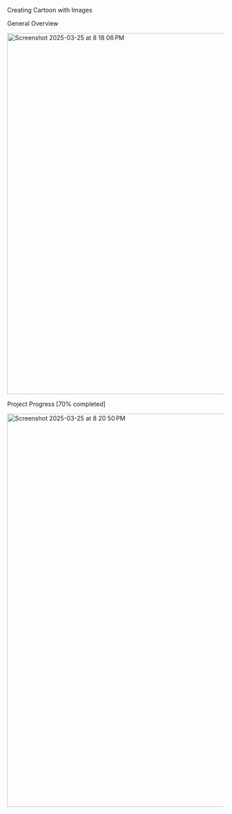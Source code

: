 Creating Cartoon with Images

General Overview

<img width="834" alt="Screenshot 2025-03-25 at 8 18 06 PM" src="https://github.com/user-attachments/assets/024d23eb-acd3-4ecd-b9bd-794676be7046" />


Project Progress [70% completed]

<img width="908" alt="Screenshot 2025-03-25 at 8 20 50 PM" src="https://github.com/user-attachments/assets/3e41dbd0-7fe7-4a5a-ac95-9fa94925cd51" />
